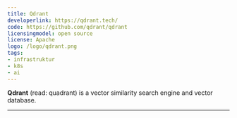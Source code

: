 ```yaml
---
title: Qdrant
developerlink: https://qdrant.tech/
code: https://github.com/qdrant/qdrant
licensingmodel: open source
license: Apache
logo: /logo/qdrant.png
tags:
- infrastruktur
- k8s
- ai
---
```

__Qdrant__ (read: quadrant) is a vector similarity search engine and vector database. 


---

